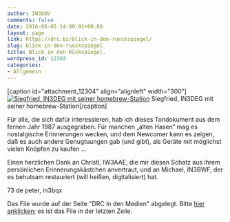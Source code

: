 ```yaml
---
author: IN3DOV
comments: false
date: 2016-06-05 14:00:01+00:00
layout: page
link: https://drc.bz/blick-in-den-rueckspiegel/
slug: blick-in-den-rueckspiegel
title: Blick in den Rückspiegel.
wordpress_id: 12303
categories:
- Allgemein
---
```


[caption id="attachment_12304" align="alignleft" width="300"][![Siegfried, IN3DEG mit seiner homebrew-Station](https://drc.bz/wp-content/uploads/2016/06/in3deg-300x208.jpg)](https://drc.bz/wp-content/uploads/2016/06/in3deg.jpg) Siegfried, IN3DEG mit seiner homebrew-Station[/caption]

Für alle, die sich dafür interessieren, hab ich dieses Tondokument aus dem fernen Jahr 1987 ausgegraben.
Für manchen „alten Hasen“ mag es nostalgische Erinnerungen wecken, und dem Newcomer kann es zeigen, daß es auch andere Genugtuungen gab (und gibt), als Geräte mit möglichst vielen Knöpfen zu kaufen …

Einen herzlichen Dank an Christl, IW3AAE, die mir diesen Schatz aus ihrem persönlichen Erinnerungskästchen anvertraut, und an Michael, IN3BWF, der es behutsam restauriert (will heißen, digitalisiert) hat.

73 de peter, in3bqx

Das File wurde auf der Seite "DRC in den Medien" abgelegt. Bitte [hier anklicken](https://drc.bz/wir-uber-uns/der-drc-in-den-medien/); es ist das File in der letzten Zeile.





  
